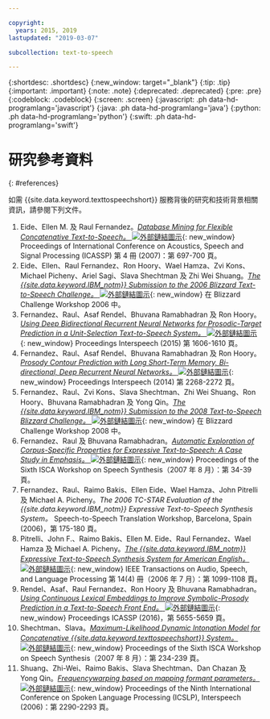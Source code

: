 ```yaml
---

copyright:
  years: 2015, 2019
lastupdated: "2019-03-07"

subcollection: text-to-speech

---
```


{:shortdesc: .shortdesc}
{:new_window: target="_blank"}
{:tip: .tip}
{:important: .important}
{:note: .note}
{:deprecated: .deprecated}
{:pre: .pre}
{:codeblock: .codeblock}
{:screen: .screen}
{:javascript: .ph data-hd-programlang='javascript'}
{:java: .ph data-hd-programlang='java'}
{:python: .ph data-hd-programlang='python'}
{:swift: .ph data-hd-programlang='swift'}

# 研究參考資料
{: #references}

如需 {{site.data.keyword.texttospeechshort}} 服務背後的研究和技術背景相關資訊，請參閱下列文件。


1.  Eide、Ellen M. 及 Raul Fernandez。[*Database Mining for Flexible Concatenative Text-to-Speech。* ![外部鏈結圖示](../../icons/launch-glyph.svg "外部鏈結圖示")](http://ieeexplore.ieee.org/xpl/articleDetails.jsp?arnumber=4218196){: new_window} Proceedings of International Conference on Acoustics, Speech and Signal Processing (ICASSP) 第 4 冊 (2007)：第 697-700 頁。
1.  Eide、Ellen、Raul Fernandez、Ron Hoory、Wael Hamza、Zvi Kons、Michael Picheny、Ariel Sagi、Slava Shechtman 及 Zhi Wei Shuang。[*The {{site.data.keyword.IBM_notm}} Submission to the 2006 Blizzard Text-to-Speech Challenge。* ![外部鏈結圖示](../../icons/launch-glyph.svg "外部鏈結圖示")](http://www.festvox.org/blizzard/bc2006/ibm_blizzard2006.pdf){: new_window} 在 Blizzard Challenge Workshop 2006 中。
1.  Fernandez、Raul、Asaf Rendel、Bhuvana Ramabhadran 及 Ron Hoory。[*Using Deep Bidirectional Recurrent Neural Networks for Prosodic-Target Prediction in a Unit-Selection Text-to-Speech System。* ![外部鏈結圖示](../../icons/launch-glyph.svg "外部鏈結圖示")](https://www.researchgate.net/publication/295080074_Using_Deep_Bidirectional_Recurrent_Neural_Networks_for_Prosodic-Target_Prediction_in_a_Unit-Selection_Text-to-Speech_System){: new_window} Proceedings Interspeech (2015) 第 1606-1610 頁。
1.  Fernandez、Raul、Asaf Rendel、Bhuvana Ramabhadran 及 Ron Hoory。[*Prosody Contour Prediction with Long Short-Term Memory, Bi-directional, Deep Recurrent Neural Networks。* ![外部鏈結圖示](../../icons/launch-glyph.svg "外部鏈結圖示")](https://www.researchgate.net/publication/267154161_Prosody_Contour_Prediction_with_Long_Short-Term_Memory_Bi-Directional_Deep_Recurrent_Neural_Networks){: new_window} Proceedings Interspeech (2014) 第 2268-2272 頁。
1.  Fernandez、Raul、Zvi Kons、Slava Shechtman、Zhi Wei Shuang、Ron Hoory、Bhuvana Ramabhadran 及 Yong Qin。[*The {{site.data.keyword.IBM_notm}} Submission to the 2008 Text-to-Speech Blizzard Challenge。* ![外部鏈結圖示](../../icons/launch-glyph.svg "外部鏈結圖示")](http://festvox.org/blizzard/bc2008/ibm_Blizzard2008.pdf){: new_window} 在 Blizzard Challenge Workshop 2008 中。
1.  Fernandez、Raul 及 Bhuvana Ramabhadran。[*Automatic Exploration of Corpus-Specific Properties for Expressive Text-to-Speech: A Case Study in Emphasis。* ![外部鏈結圖示](../../icons/launch-glyph.svg "外部鏈結圖示")](http://www.isca-speech.org/archive_open/archive_papers/ssw6/ssw6_034.pdf){: new_window} Proceedings of the Sixth ISCA Workshop on Speech Synthesis（2007 年 8 月）：第 34-39 頁。
1.  Fernandez、Raul、Raimo Bakis、Ellen Eide、Wael Hamza、John Pitrelli 及 Michael A. Picheny。*The 2006 TC-STAR Evaluation of the {{site.data.keyword.IBM_notm}} Expressive Text-to-Speech Synthesis System。* Speech-to-Speech Translation Workshop, Barcelona, Spain (2006)，第 175-180 頁。
1.  Pitrelli、John F.、Raimo Bakis、Ellen M. Eide、Raul Fernandez、Wael Hamza 及 Michael A. Picheny。[*The {{site.data.keyword.IBM_notm}} Expressive Text-to-Speech Synthesis System for American English。* ![外部鏈結圖示](../../icons/launch-glyph.svg "外部鏈結圖示")](http://ieeexplore.ieee.org/xpl/login.jsp?tp=&arnumber=1643639&url=http%3A%2F%2Fieeexplore.ieee.org%2Fxpls%2Fabs_all.jsp%3Farnumber%3D1643639){: new_window} IEEE Transactions on Audio, Speech, and Language Processing 第 14(4) 冊（2006 年 7 月）：第 1099-1108 頁。
1.  Rendel、Asaf、Raul Fernandez、Ron Hoory 及 Bhuvana Ramabhadran。[*Using Continuous Lexical Embeddings to Improve Symbolic-Prosody Prediction in a Text-to-Speech Front End。* ![外部鏈結圖示](../../icons/launch-glyph.svg "外部鏈結圖示")](http://www.icassp2016.org/Papers/ViewPapers.asp?PaperNum=3425){: new_window} Proceedings ICASSP (2016)，第 5655-5659 頁。
1.  Shechtman、Slava。[*Maximum-Likelihood Dynamic Intonation Model for Concatenative {{site.data.keyword.texttospeechshort}} System。* ![外部鏈結圖示](../../icons/launch-glyph.svg "外部鏈結圖示")](http://www.isca-speech.org/archive_open/archive_papers/ssw6/ssw6_234.pdf){: new_window} Proceedings of the Sixth ISCA Workshop on Speech Synthesis（2007 年 8 月）：第 234-239 頁。
1.  Shuang、Zhi-Wei、Raimo Bakis、Slava Shechtman、Dan Chazan 及 Yong Qin。[*Frequencywarping based on mapping formant parameters。* ![外部鏈結圖示](../../icons/launch-glyph.svg "外部鏈結圖示")](https://www.researchgate.net/profile/Slava_Shechtman/publication/221491579_Frequency_warping_based_on_mapping_formant_parameters/links/55d462dd08ae7fb244f60c61.pdf){: new_window} Proceedings of the Ninth International Conference on Spoken Language Processing (ICSLP), Interspeech (2006)：第 2290-2293 頁。
